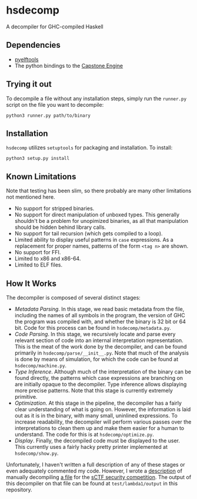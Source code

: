 # hsdecomp
A decompiler for GHC-compiled Haskell

## Dependencies

- [pyelftools](https://github.com/eliben/pyelftools)
- The python bindings to the [Capstone Engine](http://www.capstone-engine.org)

## Trying it out

To decompile a file without any installation steps, simply run the `runner.py` script on the file you want to decompile:

```
python3 runner.py path/to/binary
```

## Installation

`hsdecomp` utilizes `setuptools` for packaging and installation. To install:

```
python3 setup.py install
```

## Known Limitations

Note that testing has been slim, so there probably are many other limitations not mentioned here.

- No support for stripped binaries.
- No support for direct manipulation of unboxed types. This generally shouldn't be a problem for unopimized
  binaries, as all that manipulation should be hidden behind library calls.
- No support for tail recursion (which gets compiled to a loop).
- Limited ability to display useful patterns in `case` expressions. As a replacement for proper names, patterns
  of the form `<tag n>` are shown.
- No support for FFI.
- Limited to x86 and x86-64.
- Limited to ELF files.

## How It Works

The decompiler is composed of several distinct stages:

- *Metadata Parsing*. In this stage, we read basic metadata from the file, including the names of all symbols in
  the program, the version of GHC the program was compiled with, and whether the binary is 32 bit or 64 bit. Code
  for this process can be found in `hsdecomp/metadata.py`.
- *Code Parsing*. In this stage, we recursively locate and parse every relevant section of code into an internal
  interpretation representation. This is the meat of the work done by the decompiler, and can be found primarily
  in `hsdecomp/parse/__init__.py`. Note that much of the analysis is done by means of simulation, for which
  the code can be found at `hsdecomp/machine.py`.
- *Type Inference*. Although much of the interpretation of the binary can be found directly, the patterns which
  case expressions are branching on are initially opaque to the decompiler. Type inference allows displaying more
  precise patterns. Note that this stage is currently extremely primitive.
- *Optimization*. At this stage in the pipeline, the decompiler has a fairly clear understanding of what is going
  on. However, the information is laid out as it is in the binary, with many small, uninlined expressions. To increase
  readability, the decompiler will perform various passes over the interpretations to clean them up and make them
  easier for a human to understand. The code for this is at `hsdecomp/optimize.py`.
- *Display*. Finally, the decompiled code must be displayed to the user. This currently uses a fairly hacky pretty
  printer implemented at `hsdecomp/show.py`.

Unfortunately, I haven't written a full description of any of these stages or even adequately commented my code.
However, I wrote a [description](http://sctf.ehsandev.com/reversing/lambda1.html) of manually decompiling
[a file](http://compete.sctf.io/2015q2/problemfiles/42/%CE%BB1) for the [sCTF security competition](http://sctf.io/).
The output of this decompiler on that file can be found at `test/lambda1/output` in this repository.
